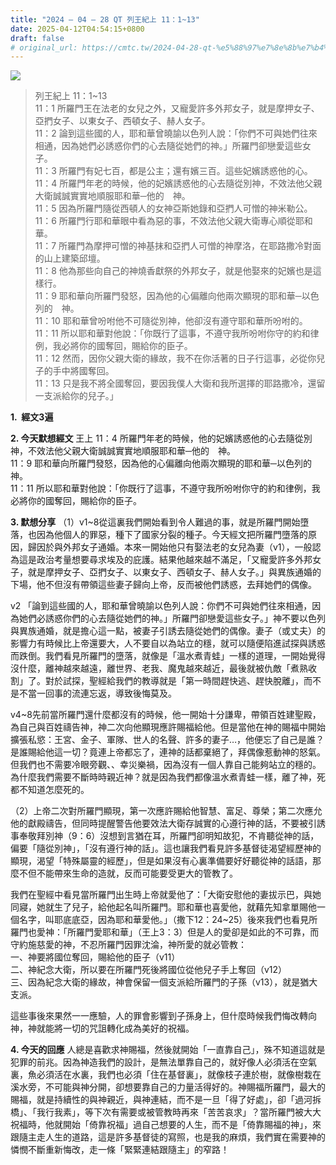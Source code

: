 ```yaml
---
title: "2024 – 04 – 28 QT 列王紀上 11：1~13"
date: 2025-04-12T04:54:15+0800
draft: false
# original_url: https://cmtc.tw/2024-04-28-qt-%e5%88%97%e7%8e%8b%e7%b4%80%e4%b8%8a-11%ef%bc%9a113
---
```


![](/images/qt.jpg)
> 列王紀上 11：1\~13  
> 11：1 所羅門王在法老的女兒之外，又寵愛許多外邦女子，就是摩押女子、亞捫女子、以東女子、西頓女子、赫人女子。  
> 11：2 論到這些國的人，耶和華曾曉諭以色列人說：「你們不可與她們往來相通，因為她們必誘惑你們的心去隨從她們的神。」所羅門卻戀愛這些女子。  
> 11：3 所羅門有妃七百，都是公主；還有嬪三百。這些妃嬪誘惑他的心。  
> 11：4 所羅門年老的時候，他的妃嬪誘惑他的心去隨從別神，不效法他父親大衛誠誠實實地順服耶和華─他的　神。  
> 11：5 因為所羅門隨從西頓人的女神亞斯她錄和亞捫人可憎的神米勒公。  
> 11：6 所羅門行耶和華眼中看為惡的事，不效法他父親大衛專心順從耶和華。  
> 11：7 所羅門為摩押可憎的神基抹和亞捫人可憎的神摩洛，在耶路撒冷對面的山上建築邱壇。  
> 11：8 他為那些向自己的神燒香獻祭的外邦女子，就是他娶來的妃嬪也是這樣行。  
> 11：9 耶和華向所羅門發怒，因為他的心偏離向他兩次顯現的耶和華─以色列的　神。  
> 11：10 耶和華曾吩咐他不可隨從別神，他卻沒有遵守耶和華所吩咐的。  
> 11：11 所以耶和華對他說：「你既行了這事，不遵守我所吩咐你守的約和律例，我必將你的國奪回，賜給你的臣子。  
> 11：12 然而，因你父親大衛的緣故，我不在你活著的日子行這事，必從你兒子的手中將國奪回。  
> 11：13 只是我不將全國奪回，要因我僕人大衛和我所選擇的耶路撒冷，還留一支派給你的兒子。」

**1.  經文3遍**

**2. 今天默想經文**
王上 11：4 所羅門年老的時候，他的妃嬪誘惑他的心去隨從別神，不效法他父親大衛誠誠實實地順服耶和華─他的　神。  
11：9 耶和華向所羅門發怒，因為他的心偏離向他兩次顯現的耶和華─以色列的　神。  
11：11 所以耶和華對他說：「你既行了這事，不遵守我所吩咐你守的約和律例，我必將你的國奪回，賜給你的臣子。

**3. 默想分享**
（1）v1\~8從這裏我們開始看到令人難過的事，就是所羅門開始墮落，也因為他個人的罪惡，種下了國家分裂的種子。今天經文把所羅門墮落的原因，歸因於與外邦女子通婚。本來一開始他只有娶法老的女兒為妻（v1），一般認為這是政治考量想要尋求埃及的庇護。結果他越來越不滿足，「又寵愛許多外邦女子，就是摩押女子、亞捫女子、以東女子、西頓女子、赫人女子。」與異族通婚的下場，他不但沒有帶領這些妻子歸向上帝，反而被他們誘惑，去拜她們的偶像。

v2 「論到這些國的人，耶和華曾曉諭以色列人說：你們不可與她們往來相通，因為她們必誘惑你們的心去隨從她們的神。」所羅門卻戀愛這些女子。」神不要以色列與異族通婚，就是擔心這一點，被妻子引誘去隨從她們的偶像。妻子（或丈夫）的影響力有時候比上帝還要大，人不要自以為站立的穩，就可以隨便陷進試探與誘惑而跌倒。我們看見所羅門的墮落，就像是「溫水煮青蛙」一樣的道理，一開始覺得沒什麼，離神越來越遠，離世界、老我、魔鬼越來越近，最後就被仇敵「煮熟收割」了。對於試探，聖經給我們的教導就是「第一時間趕快逃、趕快脫離」，而不是不當一回事的流連忘返，導致後悔莫及。

v4\~8先前當所羅門還什麼都沒有的時候，他一開始十分謙卑，帶領百姓建聖殿，為自己與百姓禱告神，神二次向他顯現應許賜福給他。但是當他在神的賜福中開始擴張私慾：王宮、金子、軍隊、世人的名聲、許多的妻子…，他便忘了自己是誰？是誰賜給他這一切？竟連上帝都忘了，連神的話都棄絕了，拜偶像惹動神的怒氣。但我們也不需要冷眼旁觀、、幸災樂禍，因為沒有一個人靠自己能夠站立的穩的。為什麼我們需要不斷時時親近神？就是因為我們都像溫水煮青蛙一樣，離了神，死都不知道怎麼死的。

（2）上帝二次對所羅門顯現，第一次應許賜給他智慧、富足、尊榮；第二次應允他的獻殿禱告，但同時提醒警告他要效法大衛存誠實的心遵行神的話，不要被引誘事奉敬拜別神（9：6）沒想到言猶在耳，所羅門卻明知故犯，不肯聽從神的話，偏要「隨從別神」，「沒有遵行神的話」。這也讓我們看見許多基督徒渴望經歷神的顯現，渴望「特殊屬靈的經歷」，但是如果沒有心裏準備要好好聽從神的話語，那麼不但不能帶來生命的造就，反而可能要受更大的管教了。

我們在聖經中看見當所羅門出生時上帝就愛他了：「大衛安慰他的妻拔示巴，與她同寢，她就生了兒子，給他起名叫所羅門。耶和華也喜愛他，就藉先知拿單賜他一個名字，叫耶底底亞，因為耶和華愛他。」（撒下12：24\~25）後來我們也看見所羅門也愛神：「所羅門愛耶和華」（王上3：3）但是人的愛卻是如此的不可靠，而守約施慈愛的神，不忍所羅門因罪沈淪，神所愛的就必管教：  
一、神要將國位奪回，賜給他的臣子（v11）  
二、神紀念大衛，所以要在所羅門死後將國位從他兒子手上奪回（v12）  
三、因為紀念大衛的緣故，神會保留一個支派給所羅門的子孫（v13），就是猶大支派。

這些事後來果然一一應驗，人的罪會影響到子孫身上，但什麼時候我們悔改轉向神，神就能將一切的咒詛轉化成為美好的祝福。

**4. 今天的回應**
人總是喜歡求神賜福，然後就開始「一直靠自己」，殊不知道這就是犯罪的前兆。因為神造我們的設計，是無法單靠自己的，就好像人必須活在空氣裏，魚必須活在水裏，我們也必須「住在基督裏」，就像枝子連於樹，就像樹栽在溪水旁，不可能與神分開，卻想要靠自己的力量活得好的。神賜福所羅門，最大的賜福，就是持續性的與神親近，與神連結，而不是一旦「得了好處」，卻「過河拆橋」、「我行我素」，等下次有需要或被管教時再來「苦苦哀求」？當所羅門被大大祝福時，他就開始「倚靠祝福」過自己想要的人生，而不是「倚靠賜福的神」，來跟隨主走人生的道路，這是許多基督徒的寫照，也是我的麻煩，我們實在需要神的憐憫不斷重新悔改，走一條「緊緊連結跟隨主」的窄路！
